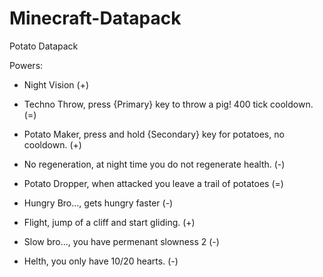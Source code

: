 # Minecraft-Datapack
Potato Datapack

Powers:

- Night Vision (+)

- Techno Throw, press {Primary} key to throw a pig! 400 tick cooldown. (=)

- Potato Maker, press and hold {Secondary} key for potatoes, no cooldown. (+)

- No regeneration, at night time you do not regenerate health. (-)

- Potato Dropper, when attacked you leave a trail of potatoes (=)

- Hungry Bro..., gets hungry faster (-)

- Flight, jump of a cliff and start gliding. (+)

- Slow bro..., you have permenant slowness 2 (-)

- Helth, you only have 10/20 hearts. (-)
